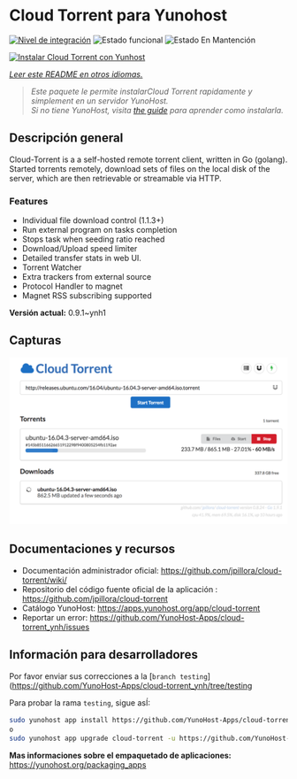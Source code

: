 <!--
Este archivo README esta generado automaticamente<https://github.com/YunoHost/apps/tree/master/tools/readme_generator>
No se debe editar a mano.
-->

# Cloud Torrent para Yunohost

[![Nivel de integración](https://dash.yunohost.org/integration/cloud-torrent.svg)](https://dash.yunohost.org/appci/app/cloud-torrent) ![Estado funcional](https://ci-apps.yunohost.org/ci/badges/cloud-torrent.status.svg) ![Estado En Mantención](https://ci-apps.yunohost.org/ci/badges/cloud-torrent.maintain.svg)

[![Instalar Cloud Torrent con Yunhost](https://install-app.yunohost.org/install-with-yunohost.svg)](https://install-app.yunohost.org/?app=cloud-torrent)

*[Leer este README en otros idiomas.](./ALL_README.md)*

> *Este paquete le permite instalarCloud Torrent rapidamente y simplement en un servidor YunoHost.*  
> *Si no tiene YunoHost, visita [the guide](https://yunohost.org/install) para aprender como instalarla.*

## Descripción general

Cloud-Torrent is a a self-hosted remote torrent client, written in Go (golang). Started torrents remotely, download sets of files on the local disk of the server, which are then retrievable or streamable via HTTP.

### Features

- Individual file download control (1.1.3+)
- Run external program on tasks completion
- Stops task when seeding ratio reached
- Download/Upload speed limiter
- Detailed transfer stats in web UI.
- Torrent Watcher
- Extra trackers from external source
- Protocol Handler to magnet
- Magnet RSS subscribing supported


**Versión actual:** 0.9.1~ynh1

## Capturas

![Captura de Cloud Torrent](./doc/screenshots/screenshot.png)

## Documentaciones y recursos

- Documentación administrador oficial: <https://github.com/jpillora/cloud-torrent/wiki/>
- Repositorio del código fuente oficial de la aplicación : <https://github.com/jpillora/cloud-torrent>
- Catálogo YunoHost: <https://apps.yunohost.org/app/cloud-torrent>
- Reportar un error: <https://github.com/YunoHost-Apps/cloud-torrent_ynh/issues>

## Información para desarrolladores

Por favor enviar sus correcciones a la [`branch testing`](https://github.com/YunoHost-Apps/cloud-torrent_ynh/tree/testing

Para probar la rama `testing`, sigue asÍ:

```bash
sudo yunohost app install https://github.com/YunoHost-Apps/cloud-torrent_ynh/tree/testing --debug
o
sudo yunohost app upgrade cloud-torrent -u https://github.com/YunoHost-Apps/cloud-torrent_ynh/tree/testing --debug
```

**Mas informaciones sobre el empaquetado de aplicaciones:** <https://yunohost.org/packaging_apps>
